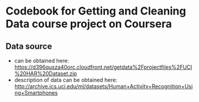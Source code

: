 # Codebook for Getting and Cleaning Data course project on Coursera

## Data source
* can be obtained here: https://d396qusza40orc.cloudfront.net/getdata%2Fprojectfiles%2FUCI%20HAR%20Dataset.zip 
* description of data can be obtained here: http://archive.ics.uci.edu/ml/datasets/Human+Activity+Recognition+Using+Smartphones 
